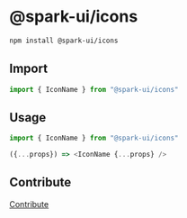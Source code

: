 # @spark-ui/icons

```bash
npm install @spark-ui/icons
```

## Import

```js
import { IconName } from "@spark-ui/icons"
```

## Usage

```js
import { IconName } from "@spark-ui/icons"

({...props}) => <IconName {...props} />
```

## Contribute
[Contribute](CONTRIBUTE.md)